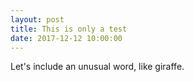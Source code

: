 ```yaml
---
layout: post
title: This is only a test
date: 2017-12-12 10:00:00
---
```


Let's include an unusual word, like giraffe.
